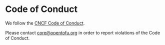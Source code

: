 # Code of Conduct

We follow the [CNCF Code of Conduct](https://github.com/cncf/foundation/blob/main/code-of-conduct.md).

<!-- TODO: Decide who will handle Code of Conduct reports and replace [INSERT EMAIL ADDRESS]
    with an email address in the paragraph below. We recommend using a mailing list to handle reports.
    If your project isn't prepared to handle reports, remove the project email address and just have
    reporters send to conduct@cncf.io.
-->
Please contact core@opentofu.org in order to report violations of the Code of Conduct.